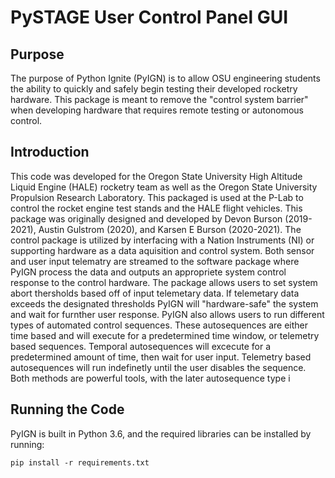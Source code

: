 # PySTAGE User Control Panel GUI

## Purpose
The purpose of Python Ignite (PyIGN) is to allow OSU engineering students the ability to quickly and safely begin testing their developed rocketry hardware. This package is meant to remove the "control system barrier" when developing hardware that requires remote testing or autonomous control.


## Introduction
This code was developed for the Oregon State University High Altitude Liquid Engine (HALE) rocketry team as well as the Oregon State University Propulsion Research Laboratory. This packaged is used at the P-Lab to control the rocket engine test stands and the HALE flight vehicles. This package was originally designed and developed by Devon Burson (2019-2021), Austin Gulstrom (2020), and Karsen E Burson (2020-2021). The control package is utilized by interfacing with a Nation Instruments (NI) or supporting hardware as a data aquisition and control system. Both sensor and user input telematry are streamed to the software package where PyIGN process the data and outputs an appropriete system control response to the control hardware. The package allows users to set system abort thersholds based off of input telemetary data. If telemetary data exceeds the designated thresholds PyIGN will "hardware-safe" the system and wait for furnther user response. PyIGN also allows users to run different types of automated control sequences. These autosequences are either time based and will execute for a predetermined time window, or telemetry based sequences. Temporal autosequences will excecute for a predetermined amount of time, then wait for user input. Telemetry based autosequences will run indefinetly until the user disables the sequence. Both methods are powerful tools, with the later autosequence type i


## Running the Code
PyIGN is built in Python 3.6, and the required libraries can be installed by running:

`pip install -r requirements.txt`




